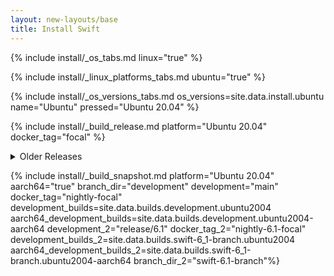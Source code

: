```yaml
---
layout: new-layouts/base
title: Install Swift
---
```


{% include install/_os_tabs.md linux="true" %}

{% include install/_linux_platforms_tabs.md ubuntu="true" %}

{% include install/_os_versions_tabs.md os_versions=site.data.install.ubuntu  name="Ubuntu" pressed="Ubuntu 20.04" %}

{% include install/_build_release.md platform="Ubuntu 20.04" docker_tag="focal" %}

<details class="download" style="margin-bottom: 0;">
  <summary>Older Releases</summary>
  {% include install/_older-releases.md platform="Ubuntu 20.04" %}
</details>

{% include install/_build_snapshot.md platform="Ubuntu 20.04"
aarch64="true"
branch_dir="development"
development="main"
docker_tag="nightly-focal"
development_builds=site.data.builds.development.ubuntu2004
aarch64_development_builds=site.data.builds.development.ubuntu2004-aarch64
development_2="release/6.1"
docker_tag_2="nightly-6.1-focal"
development_builds_2=site.data.builds.swift-6_1-branch.ubuntu2004 aarch64_development_builds_2=site.data.builds.swift-6_1-branch.ubuntu2004-aarch64
branch_dir_2="swift-6.1-branch"%}
